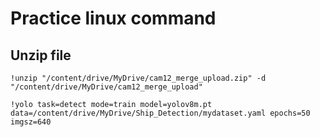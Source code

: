 # Practice linux command

## Unzip file
```
!unzip "/content/drive/MyDrive/cam12_merge_upload.zip" -d "/content/drive/MyDrive/cam12_merge_upload"
```

```
!yolo task=detect mode=train model=yolov8m.pt data=/content/drive/MyDrive/Ship_Detection/mydataset.yaml epochs=50 imgsz=640
```
